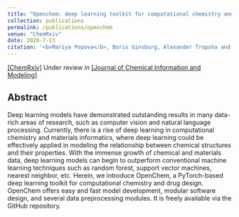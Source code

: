 ```yaml
---
title: "Openchem: deep learning toolkit for computational chemistry and drug design"
collection: publications
permalink: /publications/openchem
venue: "ChemRxiv"
date: 2020-7-23
citation: '<b>Mariya Popova</b>, Boris Ginsburg, Alexander Tropsha and Olexandr Isayev. "Openchem: deep learning toolkit for computational chemistry and drug design." (2020)'
---
```

[[ChemRxiv]](https://chemrxiv.org/articles/OpenChem_A_Deep_Learning_Toolkit_for_Computational_Chemistry_and_Drug_Design/12691943) Under review in [[Journal of Chemical Information and Modeling]](https://pubs.acs.org/journal/jcisd8)


## Abstract
Deep learning models have demonstrated outstanding results in many data-rich areas of research, such as computer vision and natural language processing. Currently, there is a rise of deep learning in computational chemistry and materials informatics, where deep learning could be effectively applied in modeling the relationship between chemical structures and their properties. With the immense growth of chemical and materials data, deep learning models can begin to outperform conventional machine learning techniques such as random forest, support vector machines, nearest neighbor, etc. Herein, we introduce OpenChem, a PyTorch-based deep learning toolkit for computational chemistry and drug design. OpenChem offers easy and fast model development, modular software design, and several data preprocessing modules. It is freely available via the GitHub repository.
